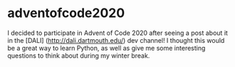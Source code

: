 # adventofcode2020

I decided to participate in Advent of Code 2020 after seeing a post about it in the [DALI] (http://dali.dartmouth.edu/) dev channel!  I thought this would be a great way to learn Python, as well as give me some interesting questions to think about during my winter break.
